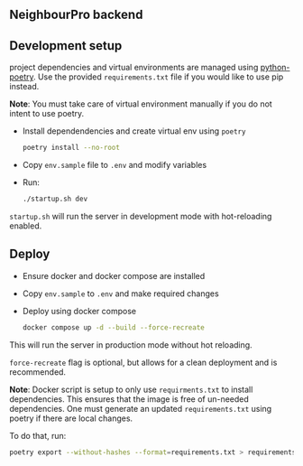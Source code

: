 ## NeighbourPro backend

## Development setup
project dependencies and virtual environments are managed using [python-poetry](https://python-poetry.org/docs/). Use the provided `requirements.txt` file if you would like to use pip instead.

**Note**: You must take care of virtual environment manually if you do not intent to use poetry.
* Install dependendencies and create virtual env using `poetry`
    
  ```bash
  poetry install --no-root
  ```
* Copy `env.sample` file to `.env` and modify variables
* Run:
  ```bash
  ./startup.sh dev
  ```

`startup.sh` will run the server in development mode with hot-reloading enabled.
## Deploy
* Ensure docker and docker compose are installed
* Copy `env.sample` to `.env` and make required changes
* Deploy using docker compose
    
  ```bash
  docker compose up -d --build --force-recreate
  ```

This will run the server in production mode without hot reloading.

`force-recreate` flag is optional, but allows for a clean deployment and is recommended.

**Note**: Docker script is setup to only use `requirments.txt` to install dependencies. This ensures that the image is free of un-needed dependencies. One must generate an updated `requirements.txt` using poetry if there are local changes.

To do that, run:

```bash
poetry export --without-hashes --format=requirements.txt > requirements.txt
```
